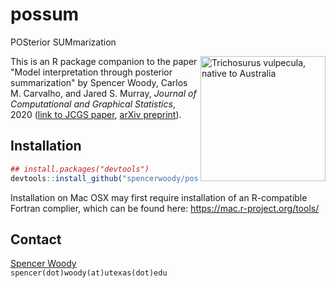 
# possum

POSterior SUMmarization

<img src="https://www.abc.net.au/news/image/6598536-1x1-940x940.jpg" align="right" alt="Trichosurus vulpecula, native to Australia" width="200" />

This is an R package companion to the paper "Model interpretation
through posterior summarization" by Spencer Woody, Carlos M. Carvalho,
and Jared S. Murray, *Journal of Computational and Graphical
Statistics*, 2020 ([link to JCGS paper][JCGS], [arXiv
preprint][arxiv]).

## Installation


```r
## install.packages("devtools")  
devtools::install_github("spencerwoody/possum")
```

Installation on Mac OSX may first require installation of an R-compatible Fortran complier, which can be found here:
https://mac.r-project.org/tools/

## Contact

[Spencer Woody][sw]  
`spencer(dot)woody(at)utexas(dot)edu`

[arxiv]: https://arxiv.org/abs/1905.07103
[JCGS]: https://www.tandfonline.com/doi/abs/10.1080/10618600.2020.1796684?journalCode=ucgs20
[sw]: https://spencerwoody.github.io/
